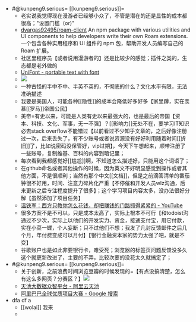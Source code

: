 - #@kunpeng9.serious= [[kunpeng9.serious]]=
    - 老实说我觉得现在漫游者已经够小众了，不管是潜在的还是显性的成本都很高；"设置门槛（or)"
    - [dvargas92495/roam-client](https://github.com/dvargas92495/roam-client) An npm package with various utilities and UI components to help developers write their own Roam extensions.一个包含各种实用程序和 UI 组件的 npm 包，帮助开发人员编写自己的 Roam 扩展。
    - 社区里程序员【或者说用漫游者的】还是比较少的感觉；插件之类的，生态都是老外做的
    - [UniFont - portable text with font](https://uni-font.now.sh/)
    - ![](https://firebasestorage.googleapis.com/v0/b/firescript-577a2.appspot.com/o/imgs%2Fapp%2FRoamCN%2FqyvcRtIi2S.png?alt=media&token=0920301c-35e0-412d-823d-30f2790005c7)
    - 一种古怪的半中不中、半英不英的，不彻底的什么？文化水平有限，无法准确描述
    - 我要是美国人，可能各种[[隐性]]的成本会降低好多好多【家里蹲，实在羡慕[[罗马]]帝国公民】
    - 美帝=有史以来，可能是人类有史以来最强大的，也是最后的帝国【资本、科技、文化、军事，无一不强】？[[影响力]]无处不在，要学习IT知识必去stack overflow不能错过【以前看过不少知乎文章的，之后好像注册过一次，后来丢失了，有不少账号或者说资源没有好好利用随着时间[[折旧]]了，比如说密码没保管好，vip过期】，今天下午想起来，顺带注册了一些账号，复制维基、百科的内容到暗记里；
    - 每次看到我都感觉好[[尴尬]]啊，不知道怎么描述好，只能用这个词语了；
    - 在github命名或者其他操作的时候，因为英文不好明显感觉到操作或者其他方面，不是很顺利；当然有那个中文[[文档]]，但是之前滴答清单的番茄钟很不好用，时间、注意力碎片化严重【不停催和开发人员wlz沟通，后来更新之后专注程度提升了很多】；这个学习项目内容太多，没办法很好分解【虽然添加了项目任务】
    - [温铁军：西方只教你怎么花钱，却把赚钱的门路抓得紧紧的 - YouTube](https://www.youtube.com/watch?v=hGJZn_lqfuc)
    - 很多方案不是不可以，只是成本太高了，实际上根本不可行【和todoist沟通过不少次，实际上以他们的开发实力、资金，接通支付宝，用它付款，实在小菜一蝶，个人妄断；只不过他们不想；我发了几封反馈邮件之后几个月，年付费变成可以月付】【银行金融资本家的势力太强了吧，就是不变】
    - 谷歌账户也是如此非要银行卡，难受死；浏览器的标签页问题反馈没多久这个就更新改进了，主要的不弄，比较次要的没花太久就搞定了；
- #@kunpeng9.serious= [[kunpeng9.serious]]=
    - 关于创新，之前浪费时间浏览豆瓣的时候发现的=【有点没搞清楚，怎么有这么多网页？分赛区？】![](https://firebasestorage.googleapis.com/v0/b/firescript-577a2.appspot.com/o/imgs%2Fapp%2FRoamCN%2FIY0ajeXMZo.png?alt=media&token=90c3ece1-aa63-4d7a-a813-e34ad598231d)
    - [天池大数据众智平台 - 阿里云天池](https://tianchi.aliyun.com/)
    - [阿里巴巴全球优质项目大赛 - Google 搜索](https://www.google.com/search?q=%E9%98%BF%E9%87%8C%E5%B7%B4%E5%B7%B4%E5%85%A8%E7%90%83%E4%BC%98%E8%B4%A8%E9%A1%B9%E7%9B%AE%E5%A4%A7%E8%B5%9B)
- dfa df a
    - [[wolai]] 我来
    - 
